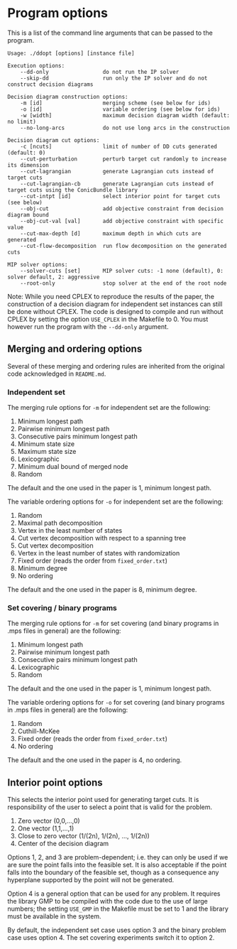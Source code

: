 Program options
===============

This is a list of the command line arguments that can be passed to the program.

```
Usage: ./ddopt [options] [instance file]

Execution options:
    --dd-only                 do not run the IP solver
    --skip-dd                 run only the IP solver and do not construct decision diagrams

Decision diagram construction options:
    -m [id]                   merging scheme (see below for ids)
    -o [id]                   variable ordering (see below for ids)
    -w [width]                maximum decision diagram width (default: no limit)
    --no-long-arcs            do not use long arcs in the construction

Decision diagram cut options:
    -c [ncuts]                limit of number of DD cuts generated (default: 0)
    --cut-perturbation        perturb target cut randomly to increase its dimension
    --cut-lagrangian          generate Lagrangian cuts instead of target cuts
    --cut-lagrangian-cb       generate Lagrangian cuts instead of target cuts using the ConicBundle library
    --cut-intpt [id]          select interior point for target cuts (see below)
    --obj-cut                 add objective constraint from decision diagram bound
    --obj-cut-val [val]       add objective constraint with specific value
    --cut-max-depth [d]       maximum depth in which cuts are generated
    --cut-flow-decomposition  run flow decomposition on the generated cuts

MIP solver options:
    --solver-cuts [set]       MIP solver cuts: -1 none (default), 0: solver default, 2: aggressive
    --root-only               stop solver at the end of the root node
```

Note: While you need CPLEX to reproduce the results of the paper, the construction of a decision diagram for independent set instances can still be done without CPLEX. The code is designed to compile and run without CPLEX by setting the option `USE_CPLEX` in the Makefile to 0. You must however run the program with the `--dd-only` argument.


Merging and ordering options
----------------------------

Several of these merging and ordering rules are inherited from the original code acknowledged in `README.md`.

### Independent set

The merging rule options for `-m` for independent set are the following:

1. Minimum longest path
2. Pairwise minimum longest path
3. Consecutive pairs minimum longest path
4. Minimum state size
5. Maximum state size
6. Lexicographic
7. Minimum dual bound of merged node
8. Random

The default and the one used in the paper is 1, minimum longest path.

The variable ordering options for `-o` for independent set are the following:

1. Random
2. Maximal path decomposition
3. Vertex in the least number of states
4. Cut vertex decomposition with respect to a spanning tree
5. Cut vertex decomposition
6. Vertex in the least number of states with randomization
7. Fixed order (reads the order from `fixed_order.txt`)
8. Minimum degree
9. No ordering

The default and the one used in the paper is 8, minimum degree. 


### Set covering / binary programs

The merging rule options for `-m` for set covering (and binary programs in .mps files in general) are the following:

1. Minimum longest path
2. Pairwise minimum longest path
3. Consecutive pairs minimum longest path
4. Lexicographic
5. Random

The default and the one used in the paper is 1, minimum longest path.

The variable ordering options for `-o` for set covering (and binary programs in .mps files in general) are the following:

1. Random
2. Cuthill-McKee
3. Fixed order (reads the order from `fixed_order.txt`)
4. No ordering

The default and the one used in the paper is 4, no ordering.


Interior point options
----------------------

This selects the interior point used for generating target cuts. It is responsibility of the user to select a point that is valid for the problem.

1. Zero vector (0,0,...,0)
2. One vector (1,1,...,1)
3. Close to zero vector (1/(2n), 1/(2n), ..., 1/(2n))
4. Center of the decision diagram

Options 1, 2, and 3 are problem-dependent; i.e. they can only be used if we are sure the point falls into the feasible set. It is also acceptable if the point falls into the boundary of the feasible set, though as a consequence any hyperplane supported by the point will not be generated.

Option 4 is a general option that can be used for any problem. It requires the library GMP to be compiled with the code due to the use of large numbers; the setting `USE_GMP` in the Makefile must be set to 1 and the library must be available in the system.

By default, the independent set case uses option 3 and the binary problem case uses option 4. The set covering experiments switch it to option 2.


<!-- 
		{"merger",                 required_argument, 0, 'm'},
		{"ordering",               required_argument, 0, 'o'},
		{"width",                  required_argument, 0, 'w'},
		{"ncuts",                  required_argument, 0, 'c'},
		{"no-cuts",                no_argument,       0, OPT_NO_CUTS},
		{"dd-only",                no_argument,       0, OPT_DD_ONLY},
		{"no-long-arcs",           no_argument,       0, OPT_NO_LONG_ARCS},
		{"obj-cut",                no_argument,       0, OPT_OBJ_CUT},
		{"obj-cut-after",          no_argument,       0, OPT_OBJ_CUT_AFTER},
		{"obj-cut-val",            required_argument, 0, OPT_OBJ_CUT_VAL},
		{"solver-cuts",            required_argument, 0, OPT_SOLVER_CUTS},
		{"root-only",              no_argument,       0, OPT_ROOT_ONLY},
		{"cut-perturbation",       no_argument,       0, OPT_CUT_PERTURBATION},
		{"cut-perturbation-iter",  no_argument,       0, OPT_CUT_PERTURB_ITER},
		{"cut-obj-weight",         required_argument, 0, OPT_CUT_OBJ_WEIGHT},
		{"cut-max-depth",          required_argument, 0, OPT_CUT_MAX_DEPTH},
		{"cut-lagrangian",         no_argument,       0, OPT_CUT_LAGRANGIAN},
		{"cut-lagrangian-cb",      no_argument,       0, OPT_CUT_LAGRANGIAN_CB},
		{"cut-flow-decomposition", no_argument,       0, OPT_CUT_FLOW_DECOMP},
		{"cut-intpt",              required_argument, 0, OPT_CUT_INTPT},
		{"skip-dd",                no_argument,       0, OPT_SKIP_DD},
		{"root-lp",                required_argument, 0, OPT_ROOT_LP}, -->